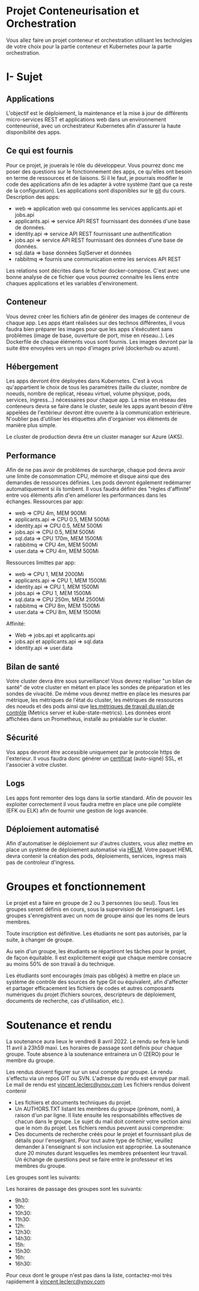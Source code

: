 
# Projet Conteneurisation et Orchestration

Vous allez faire un projet conteneur et orchestration utilisant les technolgies de votre choix pour la partie conteneur et Kubernetes pour la partie orchestration.

# I- Sujet

## Applications 

L'objectif est le déploiement, la maintenance et la mise à jour de différents micro-services REST et applications web dans un environnement conteneurisé, avec un orchestrateur Kubernetes afin d'assurer la haute disponibilité des apps.

## Ce qui est fournis

Pour ce projet, je jouerais le rôle du développeur. Vous pourrez donc me poser des questions sur le fonctionnement des apps, ce qu'elles ont besoin en terme de ressources et de liaisons. Si il le faut, je pourrais modifier le code des applications afin de les adapter à votre système (tant que ça reste de la configuration). Les applications sont disponibles sur le [git](https://github.com/bart120/m1cloud/tree/master/projet/appscore) du cours.
Description des apps:
- web => application web qui consomme les services applicants.api et jobs.api
- applicants.api => service API REST fournissant des données d'une base de données.
- identity.api => service API REST fournissant une authentification
- jobs.api => service API REST fournissant des données d'une base de données.
- sql.data => base données SqlServer et données
- rabbitmq => fournis une communication entre les services API REST

Les relations sont décrites dans le fichier docker-compose. C'est avec une bonne analyse de ce fichier que vous pourrez connaitre les liens entre chaques applications et les variables d'environement.

## Conteneur

Vous devrez créer les fichiers afin de générer des images de conteneur de chaque app. Les apps étant réalisées sur des technos différentes, il vous faudra bien préparer les images pour que les apps s'éxécutent sans problèmes (image de base, ouverture de port, mise en réseau..). Les Dockerfile de chaque éléments vous sont fournis.
Les images devront par la suite être envoyées vers un repo d'images privé (dockerhub ou azure).


## Hébergement

Les apps devront être déployées dans Kubernetes. C'est à vous qu'appartient le choix de tous les paramètres (taille du cluster, nombre de noeuds, nombre de replicat, réseau virtuel, volume physique, pods, services, ingress...) nécessaires pour chaque app.
La mise en réseau des conteneurs devra se faire dans le cluster, seule les apps ayant besoin d'être appelées de l'extérieur devront être ouverte à la communication extérieure.
N'oublier pas d'utiliser les étiquettes afin d'organiser vos éléments de manière plus simple.

Le cluster de production devra être un cluster manager sur Azure (AKS).

## Performance

Afin de ne pas avoir de problèmes de surcharge, chaque pod devra avoir une limite de consommation CPU, mémoire et disque ainsi que des demandes de ressources définies.
Les pods devront également redémarrer automatiquement si ils tombent.
Il vous faudra définir des "règles d'affinité" entre vos éléments afin d'en améliorer les performances dans les échanges.
Ressources par app:
- web => CPU 4m, MEM 900Mi
- applicants.api => CPU 0.5, MEM 500Mi
- identity.api => CPU 0.5, MEM 500Mi
- jobs.api => CPU 0.5, MEM 500Mi
- sql.data => CPU 170m, MEM 1500Mi
- rabbitmq => CPU 4m, MEM 500Mi
- user.data => CPU 4m, MEM 500Mi

Ressources limittes par app:
- web => CPU 1, MEM 2000Mi
- applicants.api => CPU 1, MEM 1500Mi
- identity.api => CPU 1, MEM 1500Mi
- jobs.api => CPU 1, MEM 1500Mi
- sql.data => CPU 250m, MEM 2500Mi
- rabbitmq => CPU 8m, MEM 1500Mi
- user.data => CPU 8m, MEM 1500Mi

Affinité:
- Web => jobs.api et applicants.api
- jobs.api et applicants.api => sql.data
- identity.api => user.data

## Bilan de santé

Votre cluster devra être sous surveillance!  Vous devrez réaliser "un bilan de santé" de votre cluster en métant en place les sondes de préparation et les sondes de vivacité.
De même vous devrez mettre en place les mesures par métrique, les métriques de l'état du cluster, les métriques de ressources des noeuds et des pods ainsi que [les métriques de travail du plan de contrôle](https://kubernetes.io/docs/concepts/cluster-administration/system-metrics) (Metrics server et kube-state-metrics).
Les données eront affichées dans un Prometheus, installé au préalable sur le cluster.

## Sécurité

Vos apps devront être accessible uniquement par le protocole https de l'exterieur. Il vous faudra donc générer un [certificat](https://kubernetes.io/docs/tasks/tls/managing-tls-in-a-cluster) (auto-signé) SSL, et l'associer à votre cluster.

## Logs

Les apps font remonter des logs dans la sortie standard. Afin de pouvoir les exploiter correctement il vous faudra mettre en place une pile complète (EFK ou ELK) afin de fournir une gestion de logs avancée.


## Déploiement automatisé

Afin d'automatiser le déploiement sur d'autres clusters, vous allez mettre en place un système de déploiement automatisé via [HELM](https://helm.sh/docs/helm/helm_create/).
Votre paquet HEML devra contenir la création des pods, déploiements, services, ingress mais pas de controleur d'ingress.


# Groupes et fonctionnement

Le projet est a faire en groupe de 2 ou 3 personnes (ou seul).
Tous les groupes seront définis en cours, sous la supervision de l'enseignant. Les groupes s'enregistrent avec un nom de groupe ainsi que les noms de leurs membres.

Toute inscription est définitive.  Les étudiants ne sont pas autorisés, par la suite, à changer de groupe.

Au sein d'un groupe, les étudiants se répartiront les tâches pour le projet, de façon équitable.  Il est explicitement exigé que chaque membre consacre au moins 50% de son travail à du technique.

Les étudiants sont encouragés (mais pas obligés) à mettre en place un système de contrôle des sources de type Git ou équivalent, afin d'affecter et partager efficacement les fichiers de codes et autres composants numériques du projet (fichiers sources, descripteurs de déploiement, documents de recherche, cas d'utilisation, etc.).

# Soutenance et rendu

La soutenance aura lieux le vendredi 8 avril 2022.
Le rendu se fera le lundi 11 avril à 23h59 maxi.
Les horaires de passage sont définis pour chaque groupe.
Toute absence à la soutenance entrainera un 0 (ZERO) pour le membre du groupe.

Les rendus doivent figurer sur un seul compte par groupe.
Le rendu s'effectu via un repos GIT ou SVN. L'adresse du rendu est envoyé par mail.
Le mail de rendu est vincent.leclerc@ynov.com
Les fichiers rendus doivent contenir
  - Les fichiers et documents techniques du projet.
  - Un AUTHORS.TXT listant les membres du groupe (prénom, nom), à raison d'un par ligne.  Il liste ensuite les responsabilités effectives de chacun dans le groupe.
Le sujet du mail doit contenir votre section ainsi que le nom du projet.
Les fichiers rendus peuvent aussi comprendre: 
  - Des documents de recherche créés pour le projet et fournissant plus de détails pour l'enseignant.
Pour tout autre type de fichier, veuillez demander à l'enseignant si son inclusion est appropriée.
La soutenance dure 20 minutes durant lesquelles les membres présentent leur travail. Un échange de questions peut se faire entre le professeur et les membres du groupe.

Les groupes sont les suivants:


Les horaires de passage des groupes sont les suivants:
 
- 9h30: 
- 10h: 
- 10h30: 
- 11h30: 
- 12h: 
- 12h30: 
- 14h30: 
- 15h: 
- 15h30: 
- 16h:
- 16h30:

Pour ceux dont le groupe n'est pas dans la liste, contactez-moi très rapidement à vincent.leclerc@ynov.com